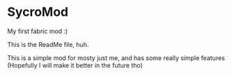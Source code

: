 # SycroMod
My first fabric mod :)

This is the ReadMe file, huh.

This is a simple mod for mosty just me, and has some really simple features (Hopefully I will make it better in the future tho)
